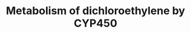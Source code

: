 ---
annotations:
- id: PW:0000002
  parent: classic metabolic pathway
  type: Pathway Ontology
  value: classic metabolic pathway
authors:
- Jacobwindsor
- Khanspers
- Fehrhart
- Egonw
- Elisa
- Mkutmon
- MaintBot
- Eweitz
citedin: ''
communities:
- ONTOX
description: 'This pathway describes the metabolism of dichloroethylene by Cytochrome
  P450 enzymes. Source: [KEGG Metabolism of xenobiotics by cytochrome P450](http://www.kegg.jp/pathway/ko00980).'
last-edited: 2025-03-08
ndex: 99b1a339-8b67-11eb-9e72-0ac135e8bacf
organisms:
- Homo sapiens
redirect_from:
- /index.php/Pathway:WP3666
- /instance/WP3666
- /instance/WP3666_r137767
revision: r137767
schema-jsonld:
- '@context': https://schema.org/
  '@id': https://wikipathways.github.io/pathways/WP3666.html
  '@type': Dataset
  creator:
    '@type': Organization
    name: WikiPathways
  description: 'This pathway describes the metabolism of dichloroethylene by Cytochrome
    P450 enzymes. Source: [KEGG Metabolism of xenobiotics by cytochrome P450](http://www.kegg.jp/pathway/ko00980).'
  keywords:
  - 1,1-Dichloroethylene
  - 1,1-Dichloroethylene epoxide
  - 2,2-Dichloroacetaldehyde
  - 2,2-dichloro-1,1-ethanediol
  - 2-(S-Glutathionyl)acetyl chloride
  - '2-S-Glutathionyl acetate '
  - CYP2E1
  - Chloroacetic acid
  - Chloroacetyl chloride
  - S-(2,2-dichloro-1-hydroxy)-1-ethyl glutathione
  - S-(2-Chloroacetyl)glutathione
  - glutathione S-transferase
  license: CC0
  name: Metabolism of dichloroethylene by CYP450
seo: CreativeWork
title: Metabolism of dichloroethylene by CYP450
wpid: WP3666
---